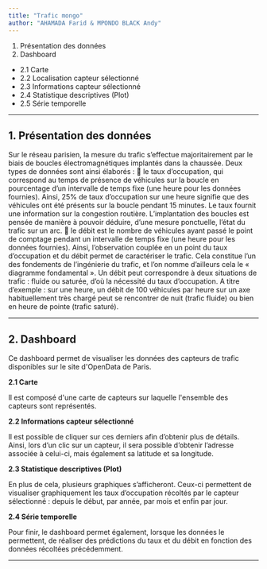 ```yaml
---
title: "Trafic mongo"
author: "AHAMADA Farid & MPONDO BLACK Andy"
---
```



1. Présentation des données
2. Dashboard
  + 2.1 Carte
  + 2.2 Localisation capteur sélectionné
  + 2.3 Informations capteur sélectionné
  + 2.4 Statistique descriptives (Plot)
  + 2.5 Série temporelle
 

***


## 1. Présentation des données

Sur le réseau parisien, la mesure du trafic s’effectue majoritairement par le biais de boucles électromagnétiques implantés dans la chaussée.
Deux types de données sont ainsi élaborés :
 le taux d’occupation, qui correspond au temps de présence de véhicules sur la boucle en pourcentage d’un intervalle de temps fixe (une heure pour les données fournies). Ainsi, 25% de taux d’occupation sur une heure signifie que des véhicules ont été présents sur la boucle pendant 15 minutes. Le taux fournit une information sur la congestion routière. L’implantation des boucles est pensée de manière à pouvoir déduire, d’une mesure ponctuelle, l’état du trafic sur un arc.
 le débit est le nombre de véhicules ayant passé le point de comptage pendant un intervalle de temps fixe (une heure pour les données fournies).
Ainsi, l’observation couplée en un point du taux d’occupation et du débit permet de caractériser le trafic. Cela constitue l’un des fondements de l’ingénierie du trafic, et l’on nomme d’ailleurs cela le « diagramme fondamental ».
Un débit peut correspondre à deux situations de trafic : fluide ou saturée, d’où la nécessité du taux d’occupation. A titre d’exemple : sur une heure, un débit de 100 véhicules par heure sur un axe habituellement très chargé peut se rencontrer de nuit (trafic fluide) ou bien en heure de pointe (trafic saturé).

***

## 2. Dashboard

Ce dashboard permet de visualiser les données des capteurs de trafic disponibles sur le site d'OpenData de Paris.

__2.1 Carte__

Il est composé d'une carte de capteurs sur laquelle l'ensemble des capteurs sont représentés.

__2.2 Informations capteur sélectionné__

Il est possible de cliquer sur ces derniers afin d’obtenir plus de détails.
Ainsi, lors d’un clic sur un capteur, il sera possible d’obtenir l’adresse associée à celui-ci, mais également sa latitude et sa longitude.

__2.3 Statistique descriptives (Plot)__

En plus de cela, plusieurs graphiques s’afficheront.
Ceux-ci permettent de visualiser graphiquement les taux d’occupation récoltés par le capteur sélectionné : depuis le début, par année, par mois et enfin par jour.

__2.4 Série temporelle__

Pour finir, le dashboard permet également, lorsque les données le permettent, de réaliser des prédictions du taux et du débit en fonction des données récoltées précédemment.

***